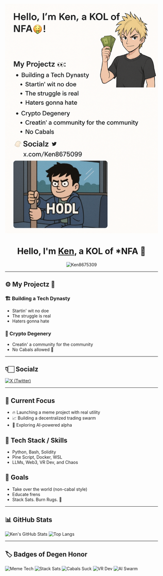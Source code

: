 <p align="center">
  <img src="https://raw.githubusercontent.com/Ken8675309/Ken8675309/main/banner.png" alt="Ken Banner" />
</p>

<h1 align="center">
  Hello, I'm <a href="https://x.com/Ken8675309">Ken</a>, a KOL of *NFA 🤑
</h1>

<p align="center">
  <img src="https://komarev.com/ghpvc/?username=Ken8675309&label=Profile%20Views&color=blueviolet&style=flat" alt="Ken8675309" />
</p>

---

## ⚙️ My Projectz 👀

### 🏗️ Building a Tech Dynasty
- Startin' wit no doe
- The struggle is real
- Haters gonna hate

### 🧪 Crypto Degenery
- Creatin' a community for the community
- No Cabals allowed 😤

---

## 👇🏻 Socialz

[![X (Twitter)](https://img.shields.io/badge/X-@Ken8675309-000000?style=flat&logo=twitter)](https://x.com/Ken8675309)

---

## 📜 Current Focus
- 🔥 Launching a meme project with real utility
- 📈 Building a decentralized trading swarm
- 🧠 Exploring AI-powered alpha

## 🧰 Tech Stack / Skills
- Python, Bash, Solidity
- Pine Script, Docker, WSL
- LLMs, Web3, VR Dev, and Chaos

## 🎯 Goals
- Take over the world (non-cabal style)
- Educate frens
- Stack Sats. Burn Rugs. 🧨

---

## 📊 GitHub Stats

![Ken's GitHub Stats](https://github-readme-stats.vercel.app/api?username=Ken8675309&show_icons=true&theme=radical)
![Top Langs](https://github-readme-stats.vercel.app/api/top-langs/?username=Ken8675309&layout=compact&theme=radical)

---

## 🏷️ Badges of Degen Honor

![Meme Tech](https://img.shields.io/badge/Meme%20Tech-Degen%20Coder-yellow)
![Stack Sats](https://img.shields.io/badge/Stacking-Sats-orange)
![Cabals Suck](https://img.shields.io/badge/Anti-Cabal-black)
![VR Dev](https://img.shields.io/badge/VR-Builder-informational)
![AI Swarm](https://img.shields.io/badge/AI-Fusion%20Brain-blueviolet)
